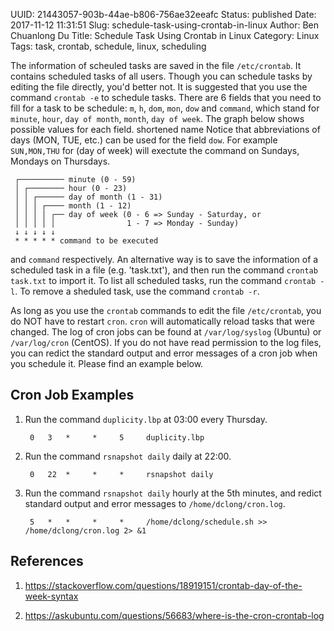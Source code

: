 UUID: 21443057-903b-44ae-b806-756ae32eeafc
Status: published
Date: 2017-11-12 11:31:51
Slug: schedule-task-using-crontab-in-linux
Author: Ben Chuanlong Du
Title: Schedule Task Using Crontab in Linux
Category: Linux
Tags: task, crontab, schedule, linux, scheduling

The information of scheuled tasks are saved in the file `/etc/crontab`. 
It contains scheduled tasks of all users.
Though you can schedule tasks by editing the file directly,
you'd better not.
It is suggested that you use the command `crontab -e` to schedule tasks.
There are 6 fields that you need to fill for a task to be schedule: 
`m`, `h`, `dom`, `mon`, `dow` and `command`,
which stand for `minute`, `hour`, `day of month`, `month`, `day of week`.
The graph below shows possible values for each field.
shortened name 
Notice that abbreviations of days (MON, TUE, etc.) can be used for the field `dow`.
For example `SUN,MON,THU` for (day of week) 
will exectute the command on Sundays, Mondays on Thursdays.
```
 ┌────────── minute (0 - 59)
 │ ┌──────── hour (0 - 23)
 │ │ ┌────── day of month (1 - 31)
 │ │ │ ┌──── month (1 - 12)
 │ │ │ │ ┌── day of week (0 - 6 => Sunday - Saturday, or
 │ │ │ │ │                1 - 7 => Monday - Sunday)
 ↓ ↓ ↓ ↓ ↓
 * * * * * command to be executed
```
and `command` respectively. 
An alternative way is to save the information of a scheduled task in a file (e.g. 'task.txt'),
and then run the command `crontab task.txt` to import it.
To list all scheduled tasks, 
run the command `crontab -l`.
To remove a sheduled task,
use the command `crontab -r`.

As long as you use the `crontab` commands to edit the file `/etc/crontab`,
you do NOT have to restart `cron`.
`cron` will automatically reload tasks that were changed.
The log of cron jobs can be found at 
`/var/log/syslog` (Ubuntu) or `/var/log/cron` (CentOS).
If you do not have read permission to the log files, 
you can redict the standard output and error messages of a cron job when you schedule it. 
Please find an example below.


## Cron Job Examples 

1. Run the command `duplicity.lbp` at 03:00 every Thursday. 

        0   3   *     *     5     duplicity.lbp 

2. Run the command `rsnapshot daily` daily at 22:00. 

        0   22  *     *     *     rsnapshot daily

3. Run the command `rsnapshot daily` hourly at the 5th minutes,
    and redict standard output and error messages to `/home/dclong/cron.log`.

        5   *   *     *     *     /home/dclong/schedule.sh >> /home/dclong/cron.log 2> &1


## References

1. https://stackoverflow.com/questions/18919151/crontab-day-of-the-week-syntax

2. https://askubuntu.com/questions/56683/where-is-the-cron-crontab-log

